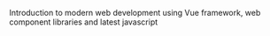 Introduction to modern web development using Vue framework, web component libraries and latest javascript